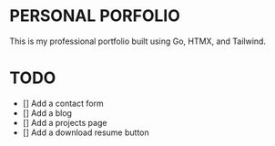 # PERSONAL PORFOLIO


This is my professional portfolio built using Go, HTMX, and Tailwind.




# TODO


- [] Add a contact form
- [] Add a blog
- [] Add a projects page
- [] Add a download resume button